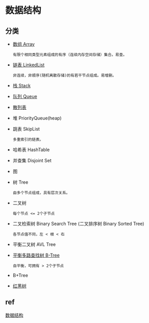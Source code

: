 # 数据结构

## 分类

- [数组 Array](ds-array.md)  

      有限个相同类型元素组成的有序（连续内存空间存储）集合。易查。

- [链表 LinkedList](ds-linkedlist.md)  

      非连续，非顺序(随机离散存储)的有若干节点组成。易增删。

- [栈 Stack](ds-stack.md)  
- [队列 Queue](ds-queue.md)
- [散列表](ds-hash.md)
- 堆 PriorityQueue(heap)  
- 跳表 SkipList

      多重索引的链表。

- 哈希表 HashTable  
- 并查集 Disjoint Set  
- 图  
- 树 Tree

      由多个节点组成，具有层次关系。

- 二叉树

      每个节点 <= 2个子节点

- 二叉检索树 Binary Search Tree (二叉排序树 Binary Sorted Tree)

      各节点值不同，左 < 根 < 右

- 平衡二叉树 AVL Tree  
- [平衡多路查找树 B-Tree](ds-b-tree.md)

      自平衡，可拥有 > 2个子节点

- B+Tree
- [红黑树](ds-rbtree.md)  

## ref

[数据结构](ref/data-struct.md)
